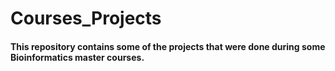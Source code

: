 # Courses_Projects

#### This repository contains some of the projects that were done during some Bioinformatics master courses.
